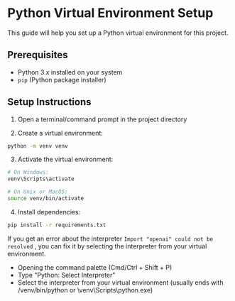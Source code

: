 # Python Virtual Environment Setup

This guide will help you set up a Python virtual environment for this project.

## Prerequisites

- Python 3.x installed on your system
- `pip` (Python package installer)

## Setup Instructions

1. Open a terminal/command prompt in the project directory

2. Create a virtual environment:

```bash
python -m venv venv
```

3. Activate the virtual environment:

```bash
# On Windows:
venv\Scripts\activate

# On Unix or MacOS:
source venv/bin/activate
```

4. Install dependencies:

```bash
pip install -r requirements.txt
```
If you get an error about the interpreter
`Import "openai" could not be resolved`
, you can fix it by selecting the interpreter from your virtual environment.

- Opening the command palette (Cmd/Ctrl + Shift + P)
- Type "Python: Select Interpreter"
- Select the interpreter from your virtual environment (usually ends with /venv/bin/python or \venv\Scripts\python.exe)






